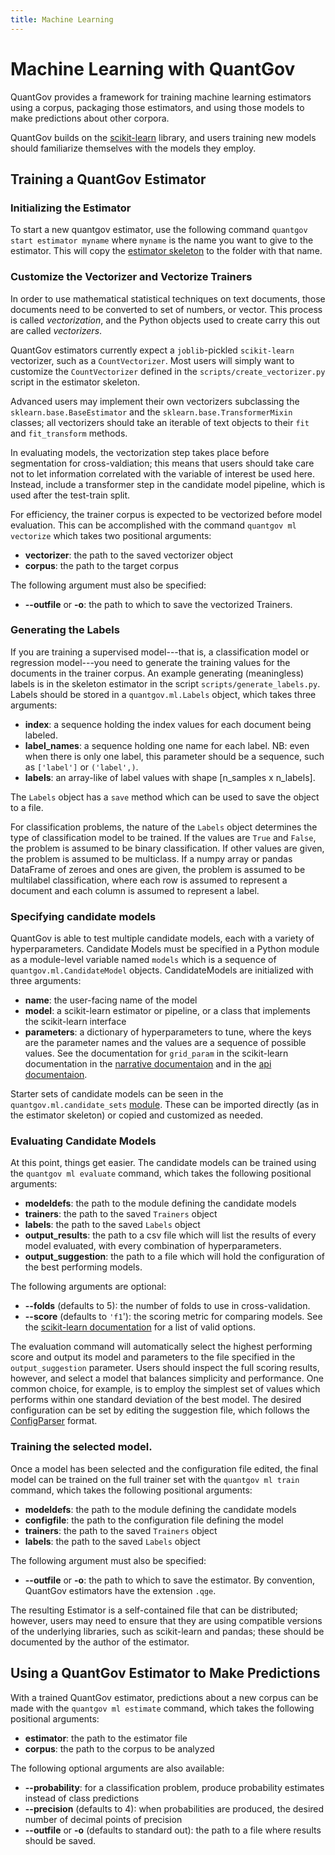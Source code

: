 ```yaml
---
title: Machine Learning
---
```


# Machine Learning with QuantGov

QuantGov provides a framework for training machine learning estimators
using a corpus, packaging those estimators, and using those models to
make predictions about other corpora.

QuantGov builds on the [scikit-learn](http://scikit-learn.org/stable/)
library, and users training new models should familiarize themselves
with the models they employ.

## Training a QuantGov Estimator

### Initializing the Estimator

To start a new quantgov estimator, use the following command
`quantgov start estimator myname` where `myname` is the name you want to
give to the estimator. This will copy the [estimator
skeleton](https://github.com/quantgov/estimator) to the folder with that
name.

### Customize the Vectorizer and Vectorize Trainers

In order to use mathematical statistical techniques on text documents,
those documents need to be converted to set of numbers, or vector. This
process is called *vectorization*, and the Python objects used to create
carry this out are called *vectorizers*.

QuantGov estimators currently expect a `joblib`-pickled `scikit-learn`
vectorizer, such as a `CountVectorizer`. Most users will simply want to
customize the `CountVectorizer` defined in the
`scripts/create_vectorizer.py` script in the estimator skeleton.

Advanced users may implement their own vectorizers subclassing the
`sklearn.base.BaseEstimator` and the `sklearn.base.TransformerMixin`
classes; all vectorizers should take an iterable of text objects to
their `fit` and `fit_transform` methods.

In evaluating models, the vectorization step takes place before
segmentation for cross-valdiation; this means that users should take
care not to let information correlated with the variable of interest be
used here. Instead, include a transformer step in the candidate model
pipeline, which is used after the test-train split.

For efficiency, the trainer corpus is expected to be vectorized before
model evaluation. This can be accomplished with the command
`quantgov ml vectorize` which takes two positional arguments:

-   **vectorizer**: the path to the saved vectorizer object
-   **corpus**: the path to the target corpus

The following argument must also be specified:

-   **--outfile** or **-o**: the path to which to save the vectorized
    Trainers.

### Generating the Labels

If you are training a supervised model---that is, a classification model
or regression model---you need to generate the training values for the
documents in the trainer corpus. An example generating (meaningless)
labels is in the skeleton estimator in the script
`scripts/generate_labels.py`. Labels should be stored in a
`quantgov.ml.Labels` object, which takes three arguments:

-   **index**: a sequence holding the index values for each document
    being labeled.
-   **label\_names**: a sequence holding one name for each label. NB:
    even when there is only one label, this parameter should be a
    sequence, such as `['label']` or `('label',)`.
-   **labels**: an array-like of label values with shape \[n\_samples x
    n\_labels\].

The `Labels` object has a `save` method which can be used to save the
object to a file.

For classification problems, the nature of the `Labels` object
determines the type of classification model to be trained. If the values
are `True` and `False`, the problem is assumed to be binary
classification. If other values are given, the problem is assumed to be
multiclass. If a numpy array or pandas DataFrame of zeroes and ones are
given, the problem is assumed to be multilabel classification, where
each row is assumed to represent a document and each column is assumed
to represent a label.

### Specifying candidate models

QuantGov is able to test multiple candidate models, each with a variety
of hyperparameters. Candidate Models must be specified in a Python
module as a module-level variable named `models` which is a sequence of
`quantgov.ml.CandidateModel` objects. CandidateModels are initialized
with three arguments:

-   **name**: the user-facing name of the model
-   **model**: a scikit-learn estimator or pipeline, or a class that
    implements the scikit-learn interface
-   **parameters**: a dictionary of hyperparameters to tune, where the
    keys are the parameter names and the values are a sequence of
    possible values. See the documentation for `grid_param` in the
    scikit-learn documentation in the [narrative
    documentaion](http://scikit-learn.org/stable/modules/grid_search.html#exhaustive-grid-search)
    and in the [api
    documentaion](http://scikit-learn.org/stable/modules/generated/sklearn.model_selection.GridSearchCV.html#sklearn.model_selection.GridSearchCV).

Starter sets of candidate models can be seen in the
`quantgov.ml.candidate_sets`
[module](https://github.com/QuantGov/quantgov/blob/qg2/quantgov/ml/candidate_sets.py).
These can be imported directly (as in the estimator skeleton) or copied
and customized as needed.

### Evaluating Candidate Models

At this point, things get easier. The candidate models can be trained
using the `quantgov ml evaluate` command, which takes the following
positional arguments:

-   **modeldefs**: the path to the module defining the candidate models
-   **trainers**: the path to the saved `Trainers` object
-   **labels**: the path to the saved `Labels` object
-   **output\_results**: the path to a csv file which will list the
    results of every model evaluated, with every combination of
    hyperparameters.
-   **output\_suggestion**: the path to a file which will hold the
    configuration of the best performing models.

The following arguments are optional:

-   **--folds** (defaults to 5): the number of folds to use in
    cross-validation.
-   **--score** (defaults to `'f1`'): the scoring metric for comparing
    models. See the [scikit-learn
    documentation](http://scikit-learn.org/stable/modules/model_evaluation.html#common-cases-predefined-values)
    for a list of valid options.

The evaluation command will automatically select the highest performing
score and output its model and parameters to the file specified in the
`output_suggestion` parameter. Users should inspect the full scoring
results, however, and select a model that balances simplicity and
performance. One common choice, for example, is to employ the simplest
set of values which performs within one standard deviation of the best
model. The desired configuration can be set by editing the suggestion
file, which follows the
[ConfigParser](https://docs.python.org/library/configparser.html)
format.

### Training the selected model.

Once a model has been selected and the configuration file edited, the
final model can be trained on the full trainer set with the
`quantgov ml train` command, which takes the following positional
arguments:

-   **modeldefs**: the path to the module defining the candidate models
-   **configfile**: the path to the configuration file defining the
    model
-   **trainers**: the path to the saved `Trainers` object
-   **labels**: the path to the saved `Labels` object

The following argument must also be specified:

-   **--outfile** or **-o**: the path to which to save the estimator. By
    convention, QuantGov estimators have the extension `.qge`.

The resulting Estimator is a self-contained file that can be
distributed; however, users may need to ensure that they are using
compatible versions of the underlying libraries, such as scikit-learn
and pandas; these should be documented by the author of the estimator.

## Using a QuantGov Estimator to Make Predictions

With a trained QuantGov estimator, predictions about a new corpus can be
made with the `quantgov ml estimate` command, which takes the following
positional arguments:

-   **estimator**: the path to the estimator file
-   **corpus**: the path to the corpus to be analyzed

The following optional arguments are also available:

-   **--probability**: for a classification problem, produce probability
    estimates instead of class predictions
-   **--precision** (defaults to 4): when probabilities are produced,
    the desired number of decimal points of precision
-   **--outfile** or **-o** (defaults to standard out): the path to a
    file where results should be saved.
